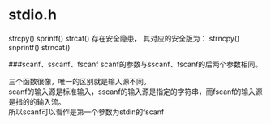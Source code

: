 stdio.h
=======

strcpy() sprintf() strcat() 存在安全隐患， 其对应的安全版为： 
strncpy() snprintf() strncat()


###scanf、sscanf、fscanf
scanf的参数与sscanf、fscanf的后两个参数相同。

三个函数很像，唯一的区别就是输入源不同。  
scanf的输入源是标准输入，sscanf的输入源是指定的字符串，而fscanf的输入源是指的的输入流。  
所以scanf可以看作是第一个参数为stdin的fscanf